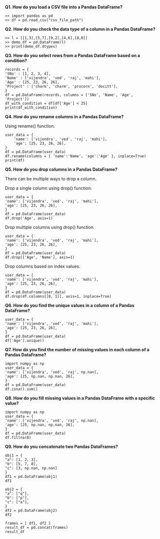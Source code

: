 **Q1. How do you load a CSV file into a Pandas DataFrame?**

	>> import pandas as pd
	>> df = pd.read_csv("csv_file_path")
	
**Q2. How do you check the data type of a column in a Pandas DataFrame?**

	>> l = [[1,3],[5,7],[9,2],[4,6],[8,0]]
	>> demo_df = pd.DataFrame(l)
	>> print(demo_df.dtypes)
	
**Q3. How do you select rows from a Pandas DataFrame based on a condition?**

	records = {
    'SNo' : [1, 2, 3, 4],
    'Name' : ['vijendra', 'ved', 'raj', 'mahi'],
    'Age' : [25, 23, 26, 26],
    'Project' : ['charm', 'charm', 'procorn', 'docitt'],
	}
	df = pd.DataFrame(records, columns = ['SNo', 'Name', 'Age', 'Project'])
	df_with_condition = df[df['Age'] < 25]
	print(df_with_condition)
	
**Q4. How do you rename columns in a Pandas DataFrame?**

Using rename() function.
	
	user_data = {
		'name': ['vijendra', 'ved', 'raj', 'mahi'],
		'age': [25, 23, 26, 26],
	}
	df = pd.DataFrame(user_data)
	df.rename(columns = { 'name':'Name', 'age':'Age' }, inplace=True)
	print(df)
	
**Q5. How do you drop columns in a Pandas DataFrame?**

There can be multiple ways to drop a column.

Drop a single column using drop() function.
	
	user_data = {
    'name': ['vijendra', 'ved', 'raj', 'mahi'],
    'age': [25, 23, 26, 26],
	}	
	df = pd.DataFrame(user_data)
	df.drop('Age', axis=1)
	
Drop multiple columns using drop() function.

	user_data = {
    'name': ['vijendra', 'ved', 'raj', 'mahi'],
    'age': [25, 23, 26, 26],
	}	
	df = pd.DataFrame(user_data)
	df.drop(['Age', 'Name'], axis=1)
	
Drop columns based on index values.

	user_data = {
    'name': ['vijendra', 'ved', 'raj', 'mahi'],
    'age': [25, 23, 26, 26],
	}	
	df = pd.DataFrame(user_data)
	df.drop(df.columns[[0, 1]], axis=1, inplace=True)
	
**Q6. How do you find the unique values in a column of a Pandas DataFrame?**

	user_data = {
    'name': ['vijendra', 'ved', 'raj', 'mahi'],
    'age': [25, 23, 26, 26],
	}	
	df = pd.DataFrame(user_data)
	df['Age'].unique()
	
**Q7. How do you find the number of missing values in each column of a Pandas DataFrame?**

	import numpy as np
	user_data = {
    'name': ['vijendra', 'ved', 'raj', np.nan],
    'age': [25, np.nan, np.nan, 26],
	}
	df = pd.DataFrame(user_data)
	df.isna().sum()
	
**Q8. How do you fill missing values in a Pandas DataFrame with a specific value?**

	import numpy as np
	user_data = {
    'name': ['vijendra', 'ved', 'raj', np.nan],
    'age': [25, np.nan, np.nan, 26],
	}
	df = pd.DataFrame(user_data)
	df.fillna(0)
	
**Q9. How do you concatenate two Pandas DataFrames?**	

	obj1 = {
    "a": [1, 2, 3],
    "b": [5, 7, 8],
    "c": [3, np.nan, np.nan]
	}
	df1 = pd.DataFrame(obj1)
	df1
	
	obj2 = {
    "a": ["q"],
    "b": ["p"],
    "c": ["a"],
	}
	df2 = pd.DataFrame(obj2)
	df2
	
	frames = [ df1, df2 ]
	result_df = pd.concat(frames)
	result_df
	
